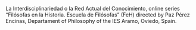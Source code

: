 La Interdisciplinariedad o la Red Actual del Conocimiento, online series “Filósofas en la Historia. Escuela de Filósofas” (FeH) directed by Paz Pérez Encinas, Departament of Philosophy of the IES Aramo, Oviedo, Spain.
